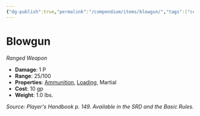 ```yaml
---
{"dg-publish":true,"permalink":"/compendium/items/blowgun/","tags":["compendium/src/5e/phb","item/property/ammunition","item/property/loading","item/property/martial","item/weapon/martial/ranged"]}
---
```


# Blowgun
*Ranged Weapon*  

- **Damage**: 1 P
- **Range**: 25/100
- **Properties**: [Ammunition](rules/item-properties.md#Ammunition), [Loading](rules/item-properties.md#Loading), Martial
- **Cost**: 10 gp
- **Weight**: 1.0 lbs.

*Source: Player's Handbook p. 149. Available in the SRD and the Basic Rules.*